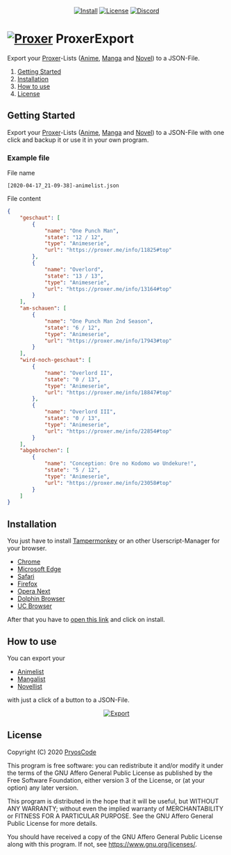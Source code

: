 <p align="center">
    <a href="https://github.com/PryosCode/ProxerExport/raw/master/ProxerExport.user.js"><img src="https://img.shields.io/github/v/release/PryosCode/ProxerExport?label=Install" alt="Install"></a>
    <a href="https://github.com/PryosCode/ProxerExport/blob/master/LICENSE"><img src="https://img.shields.io/github/license/PryosCode/ProxerExport?label=License" alt="License"></a>
    <a href="https://discord.gg/bF2GRHq"><img src="https://discordapp.com/api/guilds/350302354639290379/widget.png" alt="Discord"></a>
</p>

# <a href="https://proxer.me"><img src="https://github.com/PryosCode/ProxerExport/raw/master/images/logo.png" alt="Proxer"></a> ProxerExport

Export your [Proxer](https://proxer.me)-Lists ([Anime](https://proxer.me/ucp?s=anime), [Manga](https://proxer.me/ucp?s=manga) and [Novel](https://proxer.me/ucp?s=novel)) to a JSON-File.

1. [Getting Started](#getting-started)
2. [Installation](#installation)
3. [How to use](#how-to-use)
4. [License](#license)

## Getting Started

Export your [Proxer](https://proxer.me)-Lists ([Anime](https://proxer.me/ucp?s=anime), [Manga](https://proxer.me/ucp?s=manga) and [Novel](https://proxer.me/ucp?s=novel)) to a JSON-File with one click and backup it or use it in your own program.

### Example file

File name

```
[2020-04-17_21-09-38]-animelist.json
```

File content

```json
{
	"geschaut": [
		{
			"name": "One Punch Man",
			"state": "12 / 12",
			"type": "Animeserie",
			"url": "https://proxer.me/info/11825#top"
		},
		{
			"name": "Overlord",
			"state": "13 / 13",
			"type": "Animeserie",
			"url": "https://proxer.me/info/13164#top"
		}
	],
	"am-schauen": [
		{
			"name": "One Punch Man 2nd Season",
			"state": "6 / 12",
			"type": "Animeserie",
			"url": "https://proxer.me/info/17943#top"
		}
	],
	"wird-noch-geschaut": [
		{
			"name": "Overlord II",
			"state": "0 / 13",
			"type": "Animeserie",
			"url": "https://proxer.me/info/18847#top"
		},
		{
			"name": "Overlord III",
			"state": "0 / 13",
			"type": "Animeserie",
			"url": "https://proxer.me/info/22854#top"
		}
	],
	"abgebrochen": [
		{
			"name": "Conception: Ore no Kodomo wo Undekure!",
			"state": "5 / 12",
			"type": "Animeserie",
			"url": "https://proxer.me/info/23058#top"
		}
	]
}
```

## Installation

You just have to install [Tampermonkey](https://www.tampermonkey.net) or an other Userscript-Manager for your browser.

- [Chrome](https://chrome.google.com/webstore/detail/tampermonkey/dhdgffkkebhmkfjojejmpbldmpobfkfo)
- [Microsoft Edge](https://www.microsoft.com/store/apps/9NBLGGH5162S)
- [Safari](https://apps.apple.com/us/app/tampermonkey/id1482490089)
- [Firefox](https://addons.mozilla.org/en-US/firefox/addon/tampermonkey)
- [Opera Next](https://addons.opera.com/en/extensions/details/tampermonkey-beta)
- [Dolphin Browser](https://play.google.com/store/apps/details?id=net.tampermonkey.dolphin)
- [UC Browser](https://play.google.com/store/apps/details?id=net.tampermonkey.dolphin)

After that you have to [open this link](https://github.com/PryosCode/ProxerExport/raw/master/ProxerExport.user.js) and click on install.

## How to use

You can export your

- [Animelist](https://proxer.me/ucp?s=anime)
- [Mangalist](https://proxer.me/ucp?s=manga)
- [Novellist](https://proxer.me/ucp?s=novel)

with just a click of a button to a JSON-File.

<p align="center">
    <a href="https://proxer.me/ucp?s=anime"><img src="https://github.com/PryosCode/ProxerExport/raw/master/images/export.png" alt="Export" style="max-width: 100%"></a>
</p>

## License

Copyright (C) 2020 [PryosCode](https://pryoscode.net/)

This program is free software: you can redistribute it and/or modify
it under the terms of the GNU Affero General Public License as published
by the Free Software Foundation, either version 3 of the License, or
    (at your option) any later version.

This program is distributed in the hope that it will be useful,
but WITHOUT ANY WARRANTY; without even the implied warranty of
MERCHANTABILITY or FITNESS FOR A PARTICULAR PURPOSE.  See the
GNU Affero General Public License for more details.

You should have received a copy of the GNU Affero General Public License
along with this program.  If not, see <https://www.gnu.org/licenses/>.
